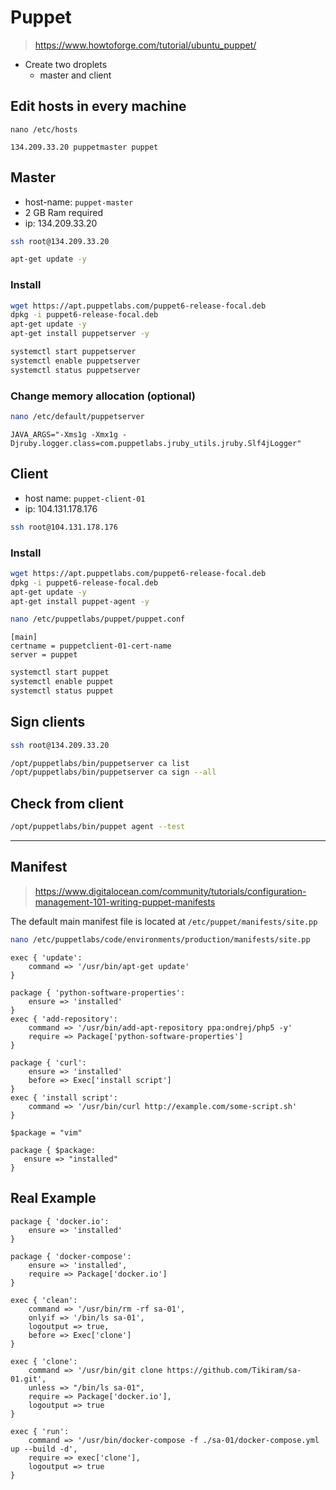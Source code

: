
# Puppet

> https://www.howtoforge.com/tutorial/ubuntu_puppet/

* Create two droplets
    + master and client

## Edit hosts in every machine

```
nano /etc/hosts
```

```
134.209.33.20 puppetmaster puppet
```

## Master

* host-name: `puppet-master`
* 2 GB Ram required
* ip: 134.209.33.20

```bash
ssh root@134.209.33.20
```

```bash
apt-get update -y
```

### Install

```bash
wget https://apt.puppetlabs.com/puppet6-release-focal.deb
dpkg -i puppet6-release-focal.deb
apt-get update -y
apt-get install puppetserver -y

systemctl start puppetserver
systemctl enable puppetserver
systemctl status puppetserver
```

### Change memory allocation (optional)

```bash
nano /etc/default/puppetserver
```
```
JAVA_ARGS="-Xms1g -Xmx1g -Djruby.logger.class=com.puppetlabs.jruby_utils.jruby.Slf4jLogger"
```

## Client

* host name: `puppet-client-01`
* ip: 104.131.178.176

```bash
ssh root@104.131.178.176
```

### Install

```bash
wget https://apt.puppetlabs.com/puppet6-release-focal.deb
dpkg -i puppet6-release-focal.deb
apt-get update -y
apt-get install puppet-agent -y
```

```bash
nano /etc/puppetlabs/puppet/puppet.conf
```

```
[main]
certname = puppetclient-01-cert-name
server = puppet
```

```bash
systemctl start puppet
systemctl enable puppet
systemctl status puppet
```


## Sign clients

```bash
ssh root@134.209.33.20
```

```bash
/opt/puppetlabs/bin/puppetserver ca list
/opt/puppetlabs/bin/puppetserver ca sign --all
```

## Check from client

```bash
/opt/puppetlabs/bin/puppet agent --test
```

---

## Manifest

> https://www.digitalocean.com/community/tutorials/configuration-management-101-writing-puppet-manifests

The default main manifest file is located at `/etc/puppet/manifests/site.pp`

```bash
nano /etc/puppetlabs/code/environments/production/manifests/site.pp
```


```
exec { 'update':
    command => '/usr/bin/apt-get update'
}

package { 'python-software-properties':
    ensure => 'installed'
}
exec { 'add-repository':
    command => '/usr/bin/add-apt-repository ppa:ondrej/php5 -y'
    require => Package['python-software-properties']
}

package { 'curl':
    ensure => 'installed'
    before => Exec['install script']
}
exec { 'install script':
    command => '/usr/bin/curl http://example.com/some-script.sh'
}

$package = "vim"

package { $package:
   ensure => "installed"
}
```



## Real Example

```puppet
package { 'docker.io':
    ensure => 'installed'
}

package { 'docker-compose':
    ensure => 'installed',
    require => Package['docker.io']
}

exec { 'clean':
    command => '/usr/bin/rm -rf sa-01',
    onlyif => '/bin/ls sa-01',
    logoutput => true,
    before => Exec['clone']
}

exec { 'clone':
    command => '/usr/bin/git clone https://github.com/Tikiram/sa-01.git',
    unless => "/bin/ls sa-01",
    require => Package['docker.io'],
    logoutput => true
}

exec { 'run':
    command => '/usr/bin/docker-compose -f ./sa-01/docker-compose.yml up --build -d',
    require => exec['clone'],
    logoutput => true
}
```
